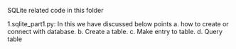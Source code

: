 SQLite related code in this folder

1.sqlite_part1.py: In this we have discussed below points
   a. how to create or connect with database.
   b. Create a table.
   c. Make entry to table.
   d. Query table
